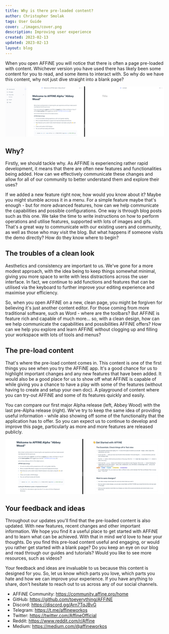 ```yaml
---
title: Why is there pre-loaded content?
author: Christopher Smolak
tags: User Guide
cover: ./images/cover.png
description: Improving user experience
created: 2023-02-13
updated: 2023-02-13
layout: blog
---
```


When you open AFFiNE you will notice that there is often a page pre-loaded with content. Whichever version you have used there has likely been some content for you to read, and some items to interact with. So why do we have this content, why not just dive straight into a blank page?

![](./images/preload-or-blank.png)

## Why?

Firstly, we should tackle why. As AFFiNE is experiencing rather rapid development, it means that there are often new features and functionalities being added. How can we effectively communicate these changes and allow for all of our community to better understand them and explore their uses?

If we added a new feature right now, how would you know about it? Maybe you might stumble across it in a menu. For a simple feature maybe that's enough - but for more advanced features, how can we help communicate the capabilities and possible configurations.
One way is through blog posts such as this one. We take the time to write instructions on how to perform operations and utilise features, supported with lots of images and gifs. That's a great way to communicate with our existing users and community, as well as those who may visit the blog. But what happens if someone visits the demo directly? How do they know where to begin?

## The troubles of a clean look

Aesthetics and consistency are important to us. We've gone for a more modest approach, with the idea being to keep things somewhat minimal, giving you more space to write with less distractions across the user interface. In fact, we continue to add functions and features that can be utilised via the keyboard to further improve your editing experience and maximise your efficiency.

So, when you open AFFiNE on a new, clean page, you might be forgiven for believing it's just another content editor. For those coming from more traditional software, such as Word - where are the toolbars? But AFFiNE is feature rich and capable of much more... so, with a clean design, how can we help communicate the capabilities and possibilities AFFiNE offers? How can we help you explore and learn AFFiNE without clogging up and filling your workspace with lots of tools and menus?

## The pre-load content

That's where the pre-load content comes in. This content is one of the first things you see when you try the AFFiNE app. It's a good chance for us to highlight important changes and any new features that have been added. It would also be a good place for us to show off what AFFiNE is capable of while giving you a chance to have a play with some of the features (without having to create and setup your own doc). A playground of content where you can try-out AFFiNE and some of its features quickly and easily. 

You can compare our first major Alpha release (left, Abbey Wood) with the last pre-Alpha release (right). We've try to keep the same idea of providing useful information - while also showing off some of the functionality that the application has to offer. So you can expect us to continue to develop and improve this page, particularly as more and more features are released publicly.

![](./images/preload-content-compare.png)


## Your feedback and ideas

Throughout our updates you'll find that the pre-loaded content is also updated. With new features, recent changes and other important information. We hope you find it a useful place to get started with AFFiNE and to learn what can be achieved. With that in mind we'd love to hear your thoughts. Do you find this pre-load content useful and engaging, or would you rather get started with a blank page? Do you keep an eye on our blog and read through our guides and tutorials? Would you like to see more resources, such as videos?

Your feedback and ideas are invaluable to us because this content is designed for you. So, let us know which parts you love, which parts you hate and how we can improve your experience. If you have anything to share, don't hesitate to reach out to us across any of our social channels.

- AFFiNE Community: https://community.affine.pro/home
- GitHub: https://github.com/toeverything/AFFiNE
- Discord: https://discord.gg/Arn7TqJBvG
- Telegram: https://t.me/affineworkos
- Twitter: https://twitter.com/AffineOfficial
- Reddit: https://www.reddit.com/r/Affine
- Medium: https://medium.com/@affineworkos
